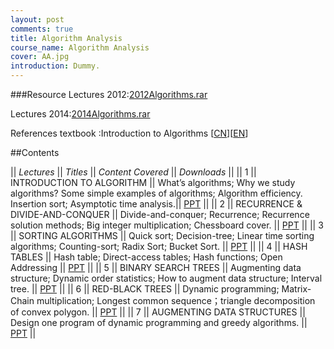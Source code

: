 ```yaml
---
layout: post
comments: true
title: Algorithm Analysis
course_name: Algorithm Analysis
cover: AA.jpg
introduction: Dummy.
---
```

###Resource
Lectures 2012:[2012Algorithms.rar](../files/2012Algorithms.rar)

Lectures 2014:[2014Algorithms.rar](../files/2014Algorithms.rar)

References textbook :Introduction to Algorithms [[CN](http://item.jd.com/11144230.html)][[EN](http://gen.lib.rus.ec/book/index.php?md5=E07DD7CDAFED5967F6B3EFEC6715CEF3)]


##Contents

|| *Lectures* || *Titles* || *Content Covered* || *Downloads* ||
|| 1 || INTRODUCTION TO ALGORITHM  || What’s algorithms; Why we study algorithms? Some simple examples of algorithms; Algorithm efficiency. Insertion sort; Asymptotic time analysis.|| [PPT](../files/Lecture1.ppt) ||
|| 2 || RECURRENCE & DIVIDE-AND-CONQUER || Divide-and-conquer; Recurrence; Recurrence solution methods;  Big integer multiplication; Chessboard cover. || [PPT](../files/Lecture2.ppt) ||
|| 3 || SORTING ALGORITHMS || Quick sort; Decision-tree; Linear time sorting algorithms; Counting-sort; Radix Sort; Bucket Sort. || [PPT](../files/Lecture3.ppt) ||
|| 4 || HASH TABLES || Hash table; Direct-access tables; Hash functions; Open Addressing || [PPT](../files/Lecture4.ppt) ||
|| 5 || BINARY SEARCH TREES || Augmenting data structure; Dynamic order statistics; How to augment data structure; Interval tree. || [PPT](../files/Lecture5.pdf) ||
|| 6 || RED-BLACK TREES || Dynamic programming;  Matrix-Chain multiplication; Longest common sequence；triangle decomposition of convex polygon. || [PPT](../files/Lecture6.pdf) ||
|| 7 || AUGMENTING DATA STRUCTURES || Design one program of dynamic programming and greedy algorithms. || [PPT](../files/Lecture7.pdf) ||
